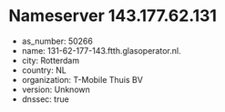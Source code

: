 # Nameserver 143.177.62.131

* as_number: 50266
* name: 131-62-177-143.ftth.glasoperator.nl.
* city: Rotterdam
* country: NL
* organization: T-Mobile Thuis BV
* version: Unknown
* dnssec: true
